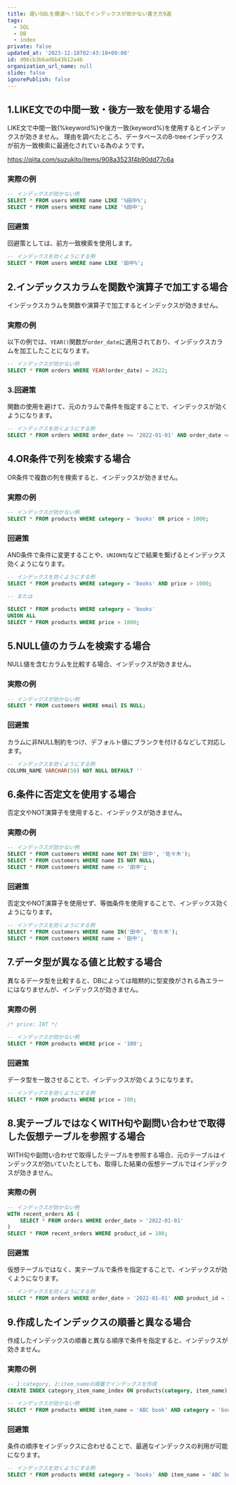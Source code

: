 ```yaml
---
title: 遅いSQLを爆速へ！SQLでインデックスが効かない書き方9選
tags:
  - SQL
  - DB
  - index
private: false
updated_at: '2023-12-18T02:43:18+09:00'
id: d06cb3b6ad6b43b12a4b
organization_url_name: null
slide: false
ignorePublish: false
---
```


## 1.LIKE文での中間一致・後方一致を使用する場合

LIKE文で中間一致(%keyword%)や後方一致(keyword%)を使用するとインデックスが効きません。
理由を調べたところ、データベースのB-treeインデックスが前方一致検索に最適化されている為のようです。

https://qiita.com/suzukito/items/908a3523f4b90dd77c6a

### 実際の例

```sql
-- インデックスが効かない例
SELECT * FROM users WHERE name LIKE '%田中%';
SELECT * FROM users WHERE name LIKE '%田中';
```

### 回避策

回避策としては、前方一致検索を使用します。

```sql
-- インデックスを効くようにする例
SELECT * FROM users WHERE name LIKE '田中%';
```


## 2.インデックスカラムを関数や演算子で加工する場合

インデックスカラムを関数や演算子で加工するとインデックスが効きません。

### 実際の例

以下の例では、`YEAR()`関数が`order_date`に適用されており、インデックスカラムを加工したことになります。

```sql
-- インデックスが効かない例
SELECT * FROM orders WHERE YEAR(order_date) = 2022;
```

### 3.回避策

関数の使用を避けて、元のカラムで条件を指定することで、インデックスが効くようになります。

```sql
-- インデックスを効くようにする例
SELECT * FROM orders WHERE order_date >= '2022-01-01' AND order_date <= '2023-12-31';
```


## 4.OR条件で列を検索する場合

OR条件で複数の列を検索すると、インデックスが効きません。

### 実際の例

```sql
-- インデックスが効かない例
SELECT * FROM products WHERE category = 'books' OR price > 1000;
```

### 回避策

AND条件で条件に変更することや、`UNION句`などで結果を繋げるとインデックス効くようになります。

```sql
-- インデックスを効くようにする例
SELECT * FROM products WHERE category = 'books' AND price > 1000;

-- または

SELECT * FROM products WHERE category = 'books'
UNION ALL
SELECT * FROM products WHERE price > 1000;
```



## 5.NULL値のカラムを検索する場合

NULL値を含むカラムを比較する場合、インデックスが効きません。

### 実際の例

```sql
-- インデックスが効かない例
SELECT * FROM customers WHERE email IS NULL;
```

### 回避策

カラムに非NULL制約をつけ、デフォルト値にブランクを付けるなどして対応します。

```sql
-- インデックスを効くようにする例
COLUMN_NAME VARCHAR(50) NOT NULL DEFAULT ''
```



## 6.条件に否定文を使用する場合

否定文やNOT演算子を使用すると、インデックスが効きません。

### 実際の例

```sql
-- インデックスが効かない例
SELECT * FROM customers WHERE name NOT IN('田中', '佐々木');
SELECT * FROM customers WHERE name IS NOT NULL;
SELECT * FROM customers WHERE name <> '田中';
```

### 回避策

否定文やNOT演算子を使用せず、等価条件を使用することで、インデックス効くようになります。

```sql
-- インデックスを効くようにする例
SELECT * FROM customers WHERE name IN('田中', '佐々木');
SELECT * FROM customers WHERE name = '田中';
```



## 7.データ型が異なる値と比較する場合

異なるデータ型を比較すると、DBによっては暗黙的に型変換がされる為エラーにはなりませんが、インデックスが効きません。

### 実際の例

```sql
/* price: INT */

-- インデックスが効かない例
SELECT * FROM products WHERE price = '100';
```

### 回避策

データ型を一致させることで、インデックスが効くようになります。

```sql
-- インデックスを効くようにする例
SELECT * FROM products WHERE price = 100;
```



## 8.実テーブルではなくWITH句や副問い合わせで取得した仮想テーブルを参照する場合

WITH句や副問い合わせで取得したテーブルを参照する場合、元のテーブルはインデックスが効いていたとしても、取得した結果の仮想テーブルではインデックスが効きません。

### 実際の例

```sql
-- インデックスが効かない例
WITH recent_orders AS (
    SELECT * FROM orders WHERE order_date > '2022-01-01'
)
SELECT * FROM recent_orders WHERE product_id = 100;
```

### 回避策

仮想テーブルではなく、実テーブルで条件を指定することで、インデックスが効くようになります。

```sql
-- インデックスを効くようにする例
SELECT * FROM orders WHERE order_date > '2022-01-01' AND product_id = 100;
```



## 9.作成したインデックスの順番と異なる場合

作成したインデックスの順番と異なる順序で条件を指定すると、インデックスが効きません。

### 実際の例

```sql
-- 1:category, 2:item_nameの順番でインデックスを作成
CREATE INDEX category_item_name_index ON products(category, item_name);
```

```sql
-- インデックスが効かない例
SELECT * FROM products WHERE item_name = 'ABC book' AND category = 'books';
```

### 回避策

条件の順序をインデックスに合わせることで、最適なインデックスの利用が可能になります。

```sql
-- インデックスを効くようにする例
SELECT * FROM products WHERE category = 'books' AND item_name = 'ABC book';
```

